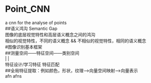 # Point_CNN<br>
a cnn for the analyse of points<br>
##语义鸿沟 Semantic Gap<br>
图像的底层视觉特性和高层语义概念之间的鸿沟<br>
相似的视觉特性，不同的语义概念 && 不相似的视觉特性，相同的语义概念<br>
#图像识别基本框架<br>
##测量空间——特征空间——类别空间<br>
                          |                        |<br>
    特征设计/学习特征   特征匹配<br>
##全局特征提取：例如颜色，形状，纹理——>向量空间映射——>向量表示<br>
       afn    afns


